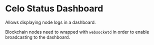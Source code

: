 # Celo Status Dashboard

Allows displaying node logs in a dashboard.

Blockchain nodes need to wrapped with `websocketd` in order to enable broadcasting to the dashboard.
